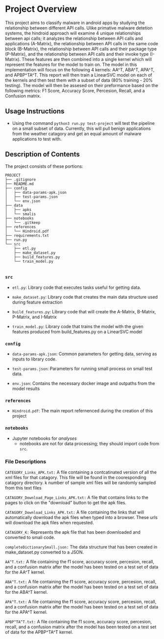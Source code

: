 
# Project Overview

This project aims to classify malware in android apps by studying the relationship between different API calls. Ulike primative malware detetion systems, the hindroid approach will examine 4 unique relationships between api calls; it analyzes the relationship between API calls and applications (A-Matrix), the relationship between API calls in the same code block (B-Matrix), the relationship between API calls and their package type (P-Matrix), and the relationship between API calls and their invoke type (I-Matrix). These features are then combined into a single kernel which will represent the features for the model to train on. The model in this implementation will focus on the following 4 kernels: AA^T, ABA^T, APA^T, and APBP^TA^T. This report will then train a LinearSVC model on each of the kernels and then test them with a subset of data (80% training - 20% testing). The model will then be assesed on their preformance based on the following metrics: F1 Score, Accuracy Score, Percesion, Recall, and a Confusion matrix. 

## Usage Instructions

* Using the command `python3 run.py test-project` will test the pipeline on a small subset of data. Currently, this will pull benign applications from the weather catagory and get an equal amount of malware applications to test with. 

## Description of Contents

The project consists of these portions:
```
PROJECT
├── .gitignore
├── README.md
├── config
│   ├── data-params-apk.json
│   ├── test-params.json
│   └── env.json
├── data
│   ├── apks
│   └── smalis
├── notebooks
│   └── .gitkeep
├── references
│   └── Hindroid.pdf
├── requirements.txt
├── run.py
└── src
    ├── etl.py
    ├── make_dataset.py
    ├── build_features.py
    └── train_model.py
    
```

### `src`

* `etl.py`: Library code that executes tasks useful for getting data. 

* `make_dataset.py`: Library code that creates the main data structure used during feature extraction

* `build_features.py`: Library code that will create the A-Matrix, B-Matrix, P-Matrix, and I-Matrix

* `train_model.py`: Library code that trains the model with the given features produced from build_features.py on a LinearSVC model

### `config`

* `data-params-apk.json`: Common parameters for getting data, serving as
  inputs to library code.
  
* `test-params.json`: Parameters for running small process on small
  test data.
  
* `env.json`: Contains the necessary docker image and outpaths from the model results
  
### `references`

* `Hindroid.pdf`: The main report refernenced during the creation of this project

### `notebooks`

* Jupyter notebooks for *analyses*
  - notebooks are not for data processing; they should import code
    from `src`.
    
    

### File Descriptions

`CATEGORY_Links_APK.txt:` A file containing a contcatinated version of all the xml
files for that catagory. This file will be found in the cooresponding catagory directory.
k number of sample xml files will be randomly sampled from this text files

`CATAGORY_Download_Page_Links_APK.txt:` A file that contains links to the pages to
click on the "download" button to get the apk files.

`CATAGORY_Download_Links_APK.txt:` A file containing the links that will automatically
download the apk files when typed into a browser. These urls will download the apk
files when requested.

`CATAGORY_K:` Represents the apk file that has been downloaded and converted to
smali code.

`completeDictionarySmall.json:` The data structure that has been created in make_dataset.py converted to a JSON.

`AA^T.txt:` A file containing the f1 score, accuracy score, percesion, recall, and a confusion matrix after the model has been tested on a test set of data for the AA^T kernel. 

`ABA^T.txt:` A file containing the f1 score, accuracy score, percesion, recall, and a confusion matrix after the model has been tested on a test set of data for the ABA^T kernel. 

`APA^T.txt:` A file containing the f1 score, accuracy score, percesion, recall, and a confusion matrix after the model has been tested on a test set of data for the APA^T kernel. 

`APBP^TA^T.txt:` A file containing the f1 score, accuracy score, percesion, recall, and a confusion matrix after the model has been tested on a test set of data for the APBP^TA^T kernel. 


